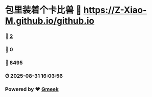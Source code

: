 # 包里装着个卡比兽 :link: https://Z-Xiao-M.github.io/github.io 
### :page_facing_up: [2](https://Z-Xiao-M.github.io/github.io/tag.html) 
### :speech_balloon: 0 
### :hibiscus: 8495 
### :alarm_clock: 2025-08-31 16:03:56 
### Powered by :heart: [Gmeek](https://github.com/Meekdai/Gmeek)
